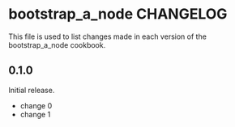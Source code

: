 # bootstrap_a_node CHANGELOG

This file is used to list changes made in each version of the bootstrap_a_node cookbook.

## 0.1.0

Initial release.

- change 0
- change 1
